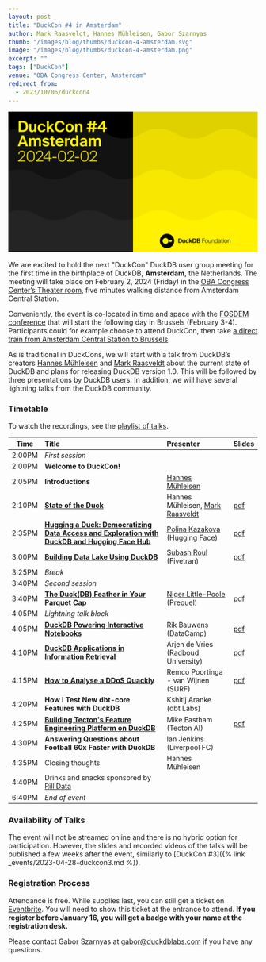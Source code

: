 ```yaml
---
layout: post
title: "DuckCon #4 in Amsterdam"
author: Mark Raasveldt, Hannes Mühleisen, Gabor Szarnyas
thumb: "/images/blog/thumbs/duckcon-4-amsterdam.svg"
image: "/images/blog/thumbs/duckcon-4-amsterdam.png"
excerpt: ""
tags: ["DuckCon"]
venue: "OBA Congress Center, Amsterdam"
redirect_from:
  - 2023/10/06/duckcon4
---
```


<img src="/images/duckcon4-splashscreen.png"
     alt="DuckCon #4 Splashscreen"
     width="680"
     />

We are excited to hold the next "DuckCon" DuckDB user group meeting for the first time in the birthplace of DuckDB, **Amsterdam**, the Netherlands. The meeting will take place on February 2, 2024 (Friday) in the [OBA Congress Center’s Theater room](https://www.obacongres.nl/congres-&-beurs), five minutes walking distance from Amsterdam Central Station.

Conveniently, the event is co-located in time and space with the [FOSDEM conference](https://fosdem.org/2024/) that will start the following day in Brussels (February 3-4). Participants could for example choose to attend DuckCon, then take [a direct train from Amsterdam Central Station to Brussels](https://www.thetrainline.com/book/results?origin=urn%3Atrainline%3Ageneric%3Aloc%3A5894&destination=urn%3Atrainline%3Ageneric%3Aloc%3A5974&outwardDate=2024-02-02T18%3A15%3A00&outwardDateType=departAfter&journeySearchType=single&passengers%5B%5D=1996-10-04%7Cd34963f0-4e57-422e-a8be-848783b83a2d&directSearch=false&selectedOutward=C1SRpGy5UVI%3D%3ACwVMIYhanGk%3D%3AStandard).

As is traditional in DuckCons, we will start with a talk from DuckDB’s creators [Hannes Mühleisen](https://hannes.muehleisen.org/) and [Mark Raasveldt](https://mytherin.github.io/) about the current state of DuckDB and plans for releasing DuckDB version 1.0. This will be followed by three presentations by DuckDB users. In addition, we will have several lightning talks from the DuckDB community.

### Timetable

To watch the recordings, see the [playlist of talks](https://www.youtube.com/playlist?list=PLzIMXBizEZjhZcTiEFZIAxPpB6RE9TmgC).

| Time   | Title                                                                                                                          | Presenter                                                                 | Slides                                                                                                                |
| ------ | :----------------------------------------------------------------------------------------------------------------------------- | :------------------------------------------------------------------------ | :-------------------------------------------------------------------------------------------------------------------- |
| 2:00PM | _First session_                                                                                                                |                                                                           |                                                                                                                       |
| 2:00PM | **Welcome to DuckCon!**                                                                                                        |                                                                           |                                                                                                                       |
| 2:05PM | **Introductions**                                                                                                              | [Hannes Mühleisen](https://hannes.muehleisen.org/)                        |                                                                                                                       |
| 2:10PM | [**State of the Duck**](https://youtu.be/cyZfpXxXojE)                                                                          | Hannes Mühleisen, [Mark Raasveldt](https://mytherin.github.io/)           | [pdf](https://blobs.duckdb.org/events/duckcon4/duckcon4-mark-raasveldt-hannes-muhleisen-state-of-the-duck.pdf)        |
| 2:35PM | [**Hugging a Duck: Democratizing Data Access and Exploration with DuckDB and Hugging Face Hub**](https://youtu.be/tnlq0qGo59s) | [Polina Kazakova](https://huggingface.co/polinaeterna) (Hugging Face)     | [pdf](https://blobs.duckdb.org/events/duckcon4/polina-kazakova-hugging-a-duck.pdf)                                    |
| 3:00PM | [**Building Data Lake Using DuckDB**](https://youtu.be/I1JPB36FBOo)                                                            | [Subash Roul](https://www.linkedin.com/in/subashroul/) (Fivetran)         | [pdf](https://blobs.duckdb.org/events/duckcon4/subash-roul-building-a-data-lake-solution-using-duckdb.pdf)            |
| 3:25PM | _Break_                                                                                                                        |                                                                           |                                                                                                                       |
| 3:40PM | _Second session_                                                                                                               |                                                                           |                                                                                                                       |
| 3:40PM | [**The Duck(DB) Feather in Your Parquet Cap**](https://youtu.be/Lq8GRFjbRCM)                                                   | [Niger Little-Poole](https://www.linkedin.com/in/nlittlepoole/) (Prequel) | [pdf](https://blobs.duckdb.org/events/duckcon4/niger-little-poole-the-duckdb-feather-in-your-parquet-cap.pdf)         |
| 4:05PM | _Lightning talk block_                                                                                                         |                                                                           |                                                                                                                       |
| 4:05PM | [**DuckDB Powering Interactive Notebooks**](https://youtu.be/YGAfsJJVG0o)                                                      | Rik Bauwens (DataCamp)                                                    | [pdf](https://blobs.duckdb.org/events/duckcon4/rik-bauwens-duckdb-at-datacamp.pdf)                                    |
| 4:10PM | [**DuckDB Applications in Information Retrieval**](https://youtu.be/T0x-TusrwXA)                                               | Arjen de Vries (Radboud University)                                       | [pdf](https://blobs.duckdb.org/events/duckcon4/arjen-de-vries-duckdb-applications-in-ir.pdf)                          |
| 4:15PM | [**How to Analyse a DDoS Quackly**](https://youtu.be/8hfS8H5L85o)                                                              | Remco Poortinga - van Wijnen (SURF)                                       | [pdf](https://blobs.duckdb.org/events/duckcon4/remco-poortinga-van-wijnen-how-to-analyse-a-ddos-quackly.pdf)          |
| 4:20PM | **How I Test New dbt-core Features with DuckDB**                                                                               | Kshitij Aranke (dbt Labs)                                                 |                                                                                                                       |
| 4:25PM | [**Building Tecton's Feature Engineering Platform on DuckDB**](https://youtu.be/O7FPijDycfc)                                   | Mike Eastham (Tecton AI)                                                  | [pdf](https://blobs.duckdb.org/events/duckcon4/mike-eastham-building-tectons-data-engineering-platform-on-duckdb.pdf) |
| 4:30PM | **Answering Questions about Football 60x Faster with DuckDB**                                                                  | Ian Jenkins (Liverpool FC)                                                |                                                                                                                       |
| 4:35PM | Closing thoughts                                                                                                               | Hannes Mühleisen                                                          |                                                                                                                       |
| 4:40PM | Drinks and snacks sponsored by [Rill Data](https://www.rilldata.com/)                                                          |                                                                           |                                                                                                                       |
| 6:40PM | _End of event_                                                                                                                 |                                                                           |                                                                                                                       |

### Availability of Talks

The event will not be streamed online and there is no hybrid option for participation.
However, the slides and recorded videos of the talks will be published a few weeks after the event, similarly to [DuckCon #3]({% link _events/2023-04-28-duckcon3.md %}).

### Registration Process

Attendance is free. While supplies last, you can still get a ticket on [Eventbrite](https://www.eventbrite.com/e/duckcon-4-amsterdam-tickets-733383609117). You will need to show this ticket at the entrance to attend. **If you register before January 16, you will get a badge with your name at the registration desk.**

Please contact Gabor Szarnyas at [gabor@duckdblabs.com](mailto:gabor@duckdblabs.com) if you have any questions.
